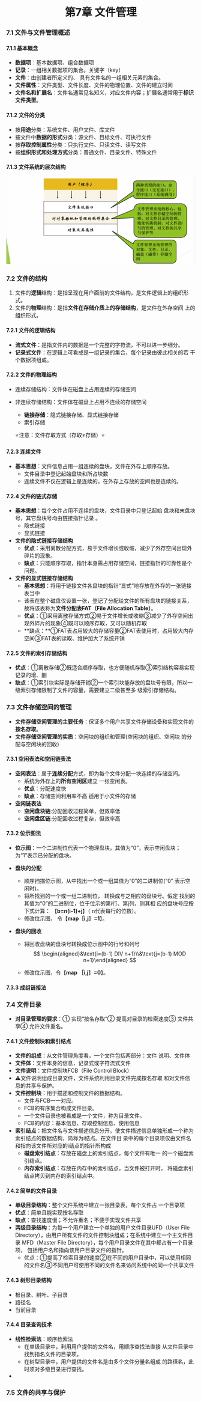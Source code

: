 <center><h1>第7章 文件管理</h1></center>

### 7.1 文件与文件管理概述

#### 7.1.1 基本概念

- **数据项**：基本数据项、组合数据项
- **记录**：一组相关数据项的集合。关键字（key）
- **文件**：由创建者所定义的、 具有文件名的一组相关元素的集合。
- **文件属性**：文件类型、文件长度、文件的物理位置、文件的建立时间
- **文件名和扩展名**：文件名通常见名知义，对应文件内容；扩展名通常用于**标识文件类型**。

#### 7.1.2 文件的分类

- 按**用途**分类：系统文件、用户文件、库文件 
- 按文件中**数据的形式**分类：源文件、目标文件、可执行文件 
- 按**存取控制属性**分类：只执行文件、只读文件、读写文件 
- 按**组织形式和处理方式**分类：普通文件、目录文件、特殊文件

#### 7.1.3 文件系统的层次结构

<img src="assets/image-20240621011212276.png" alt="image-20240621011212276" style="zoom:50%;" />

### 7.2 文件的结构

1. 文件的**逻辑**结构：是指呈现在用户面前的文件结构，是文件逻辑上的组织形式。
2. 文件的**物理**结构：是指**文件在存储介质上的存储结构**，是文件在外存空间 上的组织形式。

#### 7.2.1 文件的逻辑结构

-  **流式文件**：是指文件内的数据是一个完整的字符流，不可以进一步细分。
- **记录式文件**：在逻辑上可看成是一组记录的集合，每个记录由彼此相关的若 干个数据项组成。

#### 7.2.2 文件的物理结构

- 连续存储结构：文件体在磁盘上占用连续的存储空间

- 非连续存储结构：文件体在磁盘上占用不连续的存储空间

  - **链接存储**：隐式链接存储、显式链接存储
  - 索引存储

  ⭐注意：文件存取方式（存取≠存储）⭐

#### 7.2.3 连续文件

- **基本思想**：文件信息占用一组连续的盘块，文件在外存上顺序存放。
  - 文件目录中登记起始盘块和所占块数
  - 连续文件不仅在逻辑上是连续的，在外存上存放的空间也是连续的。

#### 7.2.4 文件的链式存储

- **基本思想**：每个文件占用不连续的盘块，文件目录中只登记起始 盘块和末盘块号，其它盘块号均由链接指针记录 。
  - 隐式链接
  - 显式链接
- **文件的隐式链接存储结构**
  - **优点**：采用离散分配方式，易于文件增长或收缩，减少了外存空间出现外碎片的现象。
  - **缺点**：只能顺序存取，指针本身需占用存储空间，链接指针的可靠性是个问题。
- **文件的显式链接存储结构**
  - **基本思想**：将用于链接文件各盘块的指针“显式”地存放在外存的一张链接表当中
  - 该表在整个磁盘仅设置一张，登记了分配给文件的所有盘块的链接关系，故将该表称为**文件分配表FAT（File Allocation Table）**。
  - **优点**：①采用离散存储方式②易于文件增长或收缩③减少了外存空间出现外碎片的现象④既可以顺序存取，又可以随机存取
  - **缺点：**①FAT表占用较大的存储容量②FAT表使用时，占用较大内存空间③FAT表的读取、维护加大了系统开销

#### 7.2.5 文件的索引存储结构

- **优点**：①离散存储②既适合顺序存取，也方便随机存取③索引结构容易实现记录的增、删
- **缺点**：①索引块实际是存储开销②一个索引块能存放的盘块号有限，所以一级索引存储限制了文件的容量，需要建立二级甚至多 级索引存储结构。

### 7.3 文件存储空间的管理

- **文件存储空间管理的主要任务**：保证多个用户共享文件存储设备和实现文件的**按名存取**。
- **文件存储空间管理的实质**：空闲块的组织和管理(空闲块的组织、空闲块 的分配与空闲块的回收)

#### 7.3.1 空闲表法和空闲链表法

- **空闲表法**：属于**连续分配**方式，即为每个文件分配一块连续的存储空间。
  - 系统为外存上的**所有空闲区**建立 一张空闲表。
  - **优点**：分配速度快 
  - **缺点**：存储空间利用率不高 适用于小文件的存储
- **空闲链表法**
  - **空闲盘块链**:分配回收过程简单，但效率低
  - **空闲盘区链**:分配回收过程复杂，但效率高

#### 7.3.2 位示图法

- **位示图**：一个二进制位代表一个物理盘块，其值为“0”，表示空闲盘块； 为“1”表示已分配的盘块。

- **盘块的分配**

  - 顺序扫描位示图，从中找出一个或一组其值为“0”的二进制位(“0” 表示空闲时)。
  -  将所找到的一个或一组二进制位， 转换成与之相应的盘块号。假定 找到的其值为“0”的二进制位，位于位示的第i行、第j列，则其相 应的盘块号应按下式计算： 【**b=n(i-1)+j**】（ n代表每行的位数）。
  - 修改位示图， 令【**map［i,j］=1**】。

- **盘块的回收**

  - 将回收盘块的盘块号转换成位示图中的行号和列号
    $$
    \begin{aligned}&\text{i=(b-1) DIV n+1}\\&\text{j=(b-1) MOD n+1}\end{aligned}
    $$

  - 修改位示图，令【**map ［i,j］=0**】。

#### 7.3.3 成组链接法



### 7.4 文件目录

- **对目录管理的要求**：① 实现“按名存取”② 提高对目录的检索速度③ 文件共享④ 允许文件重名。

#### 7.4.1 文件控制块和索引结点

- **文件的组成**：从文件管理角度看，一个文件包括两部分：文件 说明、文件体
- **文件体**：文件本身的信息，记录式或字符流式文件
- **文件说明**：文件控制块FCB（File Control Block）
- ⚠️文件说明组成目录文件，文件系统利用目录文件完成按名存取 和对文件信息的共享与保护。
- **文件控制块**：用于描述和控制文件的数据结构。
  - 文件与FCB一一对应。
  - FCB的有序集合构成文件目录。
  - 一个文件目录也被看成是一个文件，称为目录文件。
  - FCB的内容：基本信息、存取控制信息、使用信息
- **索引结点**：把文件名与文件描述信息分开，使文件描述信息单独形成一个称为索引结点的数据结构，简称为i结点。在文件目 录中的每个目录项仅由文件名和指向该文件所对应的i结点的指针所构成
  - **磁盘索引结点**：存放在磁盘上的索引结点，每个文件有唯一 的一个磁盘索引结点。
  - **内存索引结点**：存放在内存中的索引结点，当文件被打开时， 将磁盘索引结点拷贝到内存的索引结点中。

#### 7.4.2 简单的文件目录

-  **单级目录结构**：整个文件系统中建立一张目录表，每个文件占 一个目录项
  - **优点**：简单且能实现按名存取
  - **缺点**：查找速度慢；不允许重名；不便于实现文件共享
- **两级目录结构**：为每一个用户建立一个单独的用户文件目录UFD（User File  Directory），由用户所有文件的文件控制块组成；在系统中建立一个主文件目录 MFD（Master File Directory），每个用户目录文件在其中都占有一个目录项， 包括用户名和指向该用户目录文件的指针。
  - 优点：①提高了检索目录的速度②在不同的用户目录中，可以使用相同的文件名③不同用户可使用不同的文件名来访问系统中的同一个共享文件

#### 7.4.3 树形目录结构

- 根目录、树叶、子目录
- 路径名
- 当前目录

#### 7.4.4  目录查询技术

- **线性检索法**：顺序检索法
  - 在单级目录中，利用用户提供的文件名，用顺序查找法直接 从文件目录中找到指名文件的目录项。
  - 在树型目录中，用户提供的文件名是由多个文件分量名组成 的路径名，此时须对多级目录进行查找。
- 

### 7.5 文件的共享与保护
